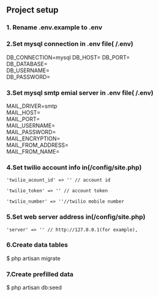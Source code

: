 
## Project setup



### 1. Rename .env.example to .env

### 2.Set mysql connection in .env file( /.env)

DB_CONNECTION=mysql 
DB_HOST=
DB_PORT=  
DB_DATABASE=  
DB_USERNAME=  
DB_PASSWORD=  



### 3.Set mysql smtp emial server  in .env file( /.env)

MAIL_DRIVER=smtp  
MAIL_HOST=  
MAIL_PORT=  
MAIL_USERNAME=  
MAIL_PASSWORD=  
MAIL_ENCRYPTION=  
MAIL_FROM_ADDRESS=  
MAIL_FROM_NAME=  

### 4.Set twilio account info in(/config/site.php)


	
	'twilio_acount_id' => '' // account id
	
	'twilio_token' => '' // account token
	
	'twilio_number' => ''//twilio mobile number
	


### 5.Set web server address in(/config/site.php)

	'server' => '' // http://127.0.0.1(for example),
	

### 6.Create data tables 

$ php artisan migrate

### 7.Create prefilled data

$ php artisan db:seed